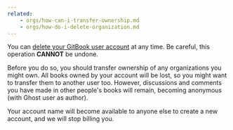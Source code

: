 ```yaml
---
related:
    - orgs/how-can-i-transfer-ownership.md
    - orgs/how-do-i-delete-organization.md
---
```


You can [delete your GitBook user account](https://www.gitbook.com/settings/delete) at any time. Be careful, this operation **CANNOT** be undone.

Before you do so, you should transfer ownership of any organizations you might own. All books owned by your account will be lost, so you might want to transfer them to another user too. However, discussions and comments you have made in other people's books will remain, becoming anonymous (with Ghost user as author).

Your account name will become available to anyone else to create a new account, and we will stop billing you.
